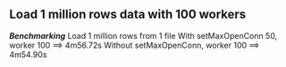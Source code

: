 ## Load 1 million rows data with 100 workers

***Benchmarking***
Load 1 million rows from 1 file
With setMaxOpenConn 50, worker 100 ==> 4m56.72s
Without setMaxOpenConn, worker 100 ==> 4m54.90s